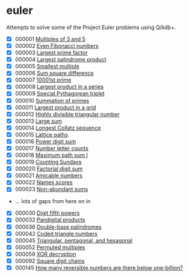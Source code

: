 # euler

Attempts to solve some of the Project Euler problems using Q/kdb+.

 - [x] 000001 [Multiples of 3 and 5](q/00001.q)
 - [x] 000002 [Even Fibonacci numbers](q/00002.q)
 - [x] 000003 [Largest prime factor](q/00003.q)
 - [x] 000004 [Largest palindrome product](q/00004.q)
 - [x] 000005 [Smallest multiple](q/00005.q)
 - [x] 000006 [Sum square difference](q/00006.q)
 - [x] 000007 [10001st prime](q/00007.q)
 - [x] 000008 [Largest product in a series](q/00008.q)
 - [x] 000009 [Special Pythagorean triplet](q/00009.q)
 - [x] 000010 [Summation of primes](q/00010.q)
 - [x] 000011 [Largest product in a grid](q/00011.q)
 - [x] 000012 [Highly divisible triangular number](q/00012.q)
 - [x] 000013 [Large sum](q/00013.q)
 - [x] 000014 [Longest Collatz sequence](q/00014.q)
 - [x] 000015 [Lattice paths](q/00015.q)
 - [x] 000016 [Power digit sum](q/00016.q)
 - [x] 000017 [Number letter counts](q/00017.q)
 - [x] 000018 [Maximum path sum I](q/00018.q)
 - [x] 000019 [Counting Sundays](q/00019.q)
 - [x] 000020 [Factorial digit sum](q/00020.q)
 - [x] 000021 [Amicable numbers](q/00021.q)
 - [x] 000022 [Names scores](q/00022.q)
 - [x] 000023 [Non-abundant sums](q/00023.q)
 - ... lots of gaps from here on in
 - [x] 000030 [Digit fifth powers](q/00030.q)
 - [x] 000032 [Pandigital products](q/00032.q)
 - [x] 000036 [Double-base palindromes](q/00036.q)
 - [x] 000042 [Coded triangle numbers](q/00042.q)
 - [x] 000045 [Triangular, pentagonal, and hexagonal](q/00045.q)
 - [x] 000052 [Permuted multiples](q/00052.q)
 - [x] 000059 [XOR decryption](q/00059.q)
 - [x] 000092 [Square digit chains](q/00092.q)
 - [x] 000145 [How many reversible numbers are there below one-billion?](q/00145.q)
